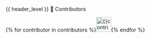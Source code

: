 {{ header_level }} 👥 Contributors

{% for contributor in contributors %}<img src="{{contributor.avatar_url}}" height="40" width="40" alt="{{contributor.login}}" title="{{contributor.login}}" class="avatar circle"/>{% endfor %}
